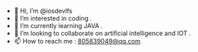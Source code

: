 - 👋 Hi, I’m @iosdevlfs
- 👀 I’m interested in coding .
- 🌱 I’m currently learning JAVA .
- 💞️ I’m looking to collaborate on artificial intelligence and IOT .
- 📫 How to reach me : 805839049@qq.com
